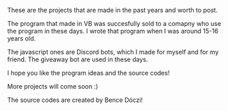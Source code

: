 These are the projects that are made in the past years and worth to post.

The program that made in VB was succesfully sold to a comapny who use the program in these days. I wrote that program when I was around 15-16 years old.

The javascript ones are Discord bots, which I made for myself and for my friend. The giveaway bot are used in these days.

I hope you like the program ideas and the source codes!

More projects will come soon :)

The source codes are created by Bence Dóczi!
